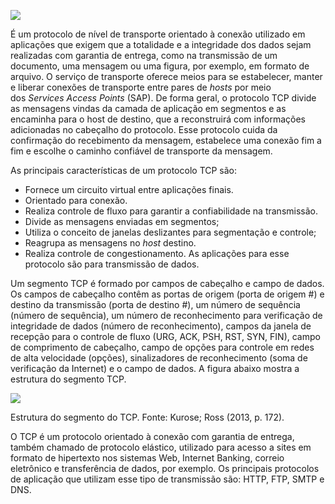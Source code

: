 [![](https://ampli-images.s3.amazonaws.com/production/e7025e6f-1cc5-41dc-90e3-510a9935429a/original)](https://ampli-images.s3.amazonaws.com/production/e7025e6f-1cc5-41dc-90e3-510a9935429a/original)

É um protocolo de nível de transporte orientado à conexão utilizado em aplicações que exigem que a totalidade e a integridade dos dados sejam realizadas com garantia de entrega, como na transmissão de um documento, uma mensagem ou uma figura, por exemplo, em formato de arquivo. O serviço de transporte oferece meios para se estabelecer, manter e liberar conexões de transporte entre pares de _hosts_ por meio dos _Services Access Points_ (SAP). De forma geral, o protocolo TCP divide as mensagens vindas da camada de aplicação em segmentos e as encaminha para o host de destino, que a reconstruirá com informações adicionadas no cabeçalho do protocolo. Esse protocolo cuida da confirmação do recebimento da mensagem, estabelece uma conexão fim a fim e escolhe o caminho confiável de transporte da mensagem.

As principais características de um protocolo TCP são:

- Fornece um circuito virtual entre aplicações finais.
- Orientado para conexão.
- Realiza controle de fluxo para garantir a confiabilidade na transmissão.
- Divide as mensagens enviadas em segmentos;
- Utiliza o conceito de janelas deslizantes para segmentação e controle;
- Reagrupa as mensagens no _host_ destino.
- Realiza controle de congestionamento. As aplicações para esse protocolo são para transmissão de dados.

Um segmento TCP é formado por campos de cabeçalho e campo de dados. Os campos de cabeçalho contêm as portas de origem (porta de origem #) e destino da transmissão (porta de destino #), um número de sequência (número de sequência), um número de reconhecimento para verificação de integridade de dados (número de reconhecimento), campos da janela de recepção para o controle de fluxo (URG, ACK, PSH, RST, SYN, FIN), campo de comprimento de cabeçalho, campo de opções para controle em redes de alta velocidade (opções), sinalizadores de reconhecimento (soma de verificação da Internet) e o campo de dados. A figura abaixo mostra a estrutura do segmento TCP.

[![](https://ampli-images.s3.amazonaws.com/production/70f0ea43-244d-4b6b-ba5e-8265181d929d/original)](https://ampli-images.s3.amazonaws.com/production/70f0ea43-244d-4b6b-ba5e-8265181d929d/original)

Estrutura do segmento do TCP. Fonte: Kurose; Ross (2013, p. 172).

O TCP é um protocolo orientado à conexão com garantia de entrega, também chamado de protocolo elástico, utilizado para acesso a sites em formato de hipertexto nos sistemas Web, Internet Banking, correio eletrônico e transferência de dados, por exemplo. Os principais protocolos de aplicação que utilizam esse tipo de transmissão são: HTTP, FTP, SMTP e DNS.